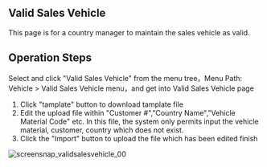 ## Valid Sales Vehicle

This page is for a country manager to maintain the sales vehicle as valid.

## Operation Steps
Select and click "Valid Sales Vehicle" from the menu tree，Menu Path: Vehicle > Valid Sales Vehicle menu，and get into Valid Sales Vehicle page

1. Click "tamplate" button to download tamplate file
2. Edit the upload file within "Customer #","Country Name","Vehicle Material Code" etc. In this file, the system only permits input the vehicle material, customer, country which does not exist.
3. Click the "Import" button to upload the file which has been edited finish

![screensnap_validsalesvehicle_00](https://github.com/grantpanda/gitbook_ArbeitBuch/raw/master/.gitbook/assets/screensnap_validsalesvehicle_00.jpg)
